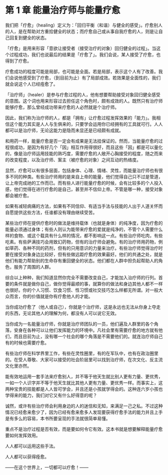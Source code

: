 # 第 1 章 能量治疗师与能量疗愈

我们把「疗愈」（healing）定义为：「回归平衡（和谐）与健全的感受」。疗愈别人的人，是在帮助对方重拾健全的状态；而疗愈自己或从事自我疗愈的人，则是让自己回复到健全的状态。

「疗愈」是用来形容「意欲让接受者（接受治疗的对象）回归健全的过程」。当这个过程成功，我们也说最后的结果是「疗愈了」。我们会说，某人接受了疗愈，也得到了疗愈。

疗愈成功的程度可能是局部，也可能是全面。若是局部，表示这个人有了改善。我们会说他感受到了疗愈，（到目前为止）有了局部成效。若效果是全面性的，我们就会说这个人已经痊愈了。

「治疗师」（healer）是参与疗愈过程的人，他有想要帮助接受对象回归健全感受的意图。这个词也用来形容过去担任这个角色时，颇有成效的人。既然只有治疗师能够疗愈，那么曾经成功带来疗愈的人必然就是个治疗师。

因此，我们称为治疗师的人，都是「拥有」让疗愈过程发挥效果的「能力」。我相信这个能力其实是人人与生俱来的，只要学会运用你已经拥有的工具就可行。人人都可以是治疗师，无论这能力是隐而未显还是已经颇有成就。

和用药一样，能量疗愈是否一定会有成果是无法挂保证的。然而，当能量疗愈的过程很成功，是因为有好几个「因」相互作用得很好，而且这些「因」都是可以量化的，像是治疗师运用技能的熟巧度，需要疗愈的人敞开心胸接受的程度，随之而来的改变程度，以及治疗师、案主（被疗愈的对象）之间互动的热络度。

显然，疗愈可以有很多层面，包括身体、心理、情绪、灵性，而能量治疗师也有很多不同的种类。有些治疗师用的是来自上帝的能量，他们觉得自己只不过是管道，让上帝完成祂的工作而已。而有些人进行能量疗愈的时候，会有比较多的个人投入感，他们觉得在进行疗愈的是自己，甚至并不信仰上帝。不管是哪一种，接受对象都会被疗愈。

如果有减轻病痛的方法，如果有不同信仰、有适当手法与技能的人出于人道关怀而自愿提供这些方法，任谁都没有理由继续受苦。

某些治疗师在提供疗愈时的做法是维持载体（也就是身体）的纯净度，因为疗愈的能量必须通过身体；有些人则认为能带来疗愈的爱就是纯净的，不管个人需要什么样的食物、或这个载具有什么样的情况，都不影响这一点。有些治疗师吃肉，有些吃素。有些萨满技巧会用致幻药物，但有的治疗师会避免。有的治疗师用药物，例如草药、各种不同的药剂，但有的只用意识的力量来治疗。有些治疗师觉得治疗时要在接受对象身边比较好，但有些做远距疗愈的效果最好。他们的共通之处，就是他们有能力帮助别的生命存有重回健全的状态。他们都在人群中担负起帮助人的角色，服务了周围的人群。

综合以上种种，我们知道显然你完全不需要改变自己，才能加入治疗师的行列。首要的条件就是做你自己，做你觉得最顺的事，就算你的做法和身边其他人都不一样也很好。你的个人习惯、饮食习惯、性习惯或社交技巧怎么样都无所谓。对一般大众而言，你的价值就是你有疗愈他人的才能。

当你成功疗愈了（他人或自己），你就是个治疗师，这是永远也无法从你身上夺走的东西，无论其他人的理解为何，都没有人可以说它无效。

当你成为一名能量治疗师，你就是治疗师团队的一员，他们遍及人群里的各个角落，安身在各种可以让他们发挥能力的环境中。凡社会里有需要疗愈的地方就有他们，而且目前为止，没有哪一个社会的哪个角落是不需要他们的。就连治疗师自己有的时候也需要疗愈。

有些治疗师在科学界里工作，有些在灵性圈里，有的在军队中，也有在政治圈里的。在受人尊敬、大家可以接受的社会阶层里可以找到治疗师，在次文化、反主流文化里亦然。

能有效地运用一套手法来疗愈别人，并不等于他天生就比别人更有力量、更优秀，一如一个人识字并不等于他天生就比其他人更有力量、更优秀一样。而事实上，这两种宝贵的技能都是人人皆可学会，并且还是小孩就学得会的。这种连六岁小孩也学得来的能力，我们对它又有什么好得意的呢？

诚然，或许有些治疗师会利用身边的人的迷信和无知，来满足一己之私。不过这种情况已经愈来愈少了，因为已经有愈来愈多人发现要获得疗愈手法的能力并且上手是有多么的容易，本书所要呈现的手法就很简单易懂。

重点不是治疗过程是否有效，而是要如何令它有效。这本书就是想要解释能量疗愈要如何发挥效用。

人人都可以运用这些手法。

人人都可以获得痊愈。

——在这个世界上，一切都可以疗愈！——
